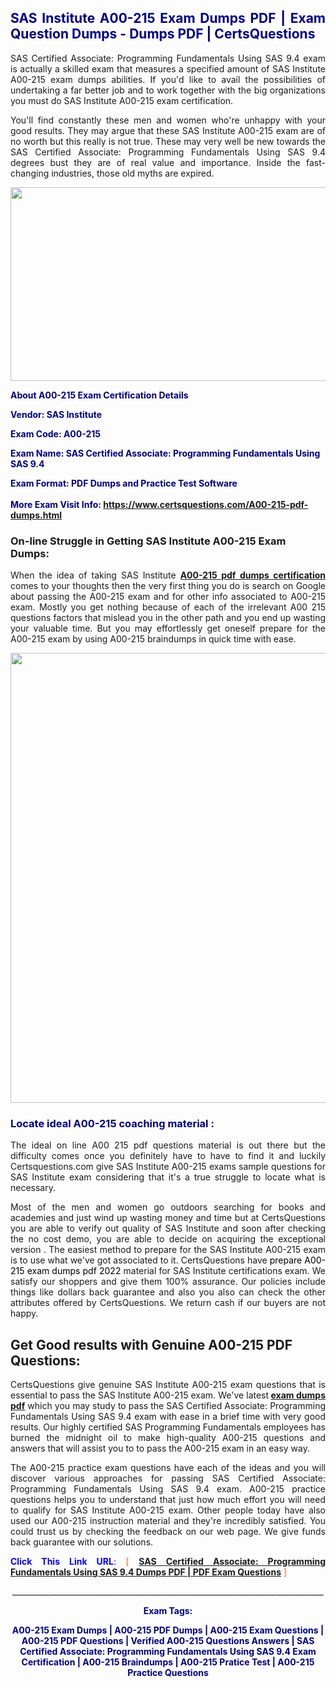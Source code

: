 <h2 style="text-align: justify;"><span style="color: #000080;">SAS Institute A00-215 Exam Dumps PDF | Exam Question Dumps - Dumps PDF | CertsQuestions</span></h2>
<p style="text-align: justify;">SAS Certified Associate: Programming Fundamentals Using SAS 9.4 exam is actually a skilled exam that measures a specified amount of SAS Institute  A00-215 exam dumps abilities. If you'd like to avail the possibilities of undertaking a far better job and to work together with the big organizations you must do SAS Institute A00-215 exam certification.</p>
<p style="text-align: justify;">You'll find constantly these men and women who're unhappy with your good results. They may argue that these SAS Institute  A00-215 exam are of no worth but this really is not true. These may very well be new towards the SAS Certified Associate: Programming Fundamentals Using SAS 9.4 degrees bust they are of real value and importance. Inside the fast-changing industries, those old myths are expired.</p>
<p><img style="display: block; margin-left: auto; margin-right: auto;" src="https://i.imgur.com/eaP4ae9.png" width="840" height="310" /></p>
<p><span style="color: #000080;"><strong>About A00-215 Exam Certification Details</strong></span></p>
<p><span style="color: #000080;"><strong>Vendor: SAS Institute<br /></strong></span></p>
<p><span style="color: #000080;"><strong>Exam Code: A00-215</strong></span></p>
<p><span style="color: #000080;"><strong>Exam Name: SAS Certified Associate: Programming Fundamentals Using SAS 9.4</strong></span></p>
<p><span style="color: #000080;"><strong>Exam Format: PDF Dumps and Practice Test Software<br /><br />More Exam Visit Info: <span style="color: #ff6600;"><a href="https://www.certsquestions.com/A00-215-pdf-dumps.html">https://www.certsquestions.com/A00-215-pdf-dumps.html</a></span></strong></span></p>
<h3>On-line Struggle in Getting SAS Institute A00-215 Exam Dumps:</h3>
<p style="text-align: justify;">When the idea of taking SAS Institute <a href="https://www.certsquestions.com/A00-215-pdf-dumps.html"><strong> A00-215 pdf dumps certification</strong></a> comes to your thoughts then the very first thing you do is search on Google about passing the A00-215 exam and for other info associated to A00-215 exam. Mostly you get nothing because of each of the irrelevant A00 215 questions factors that mislead you in the other path and you end up wasting your valuable time. But you may effortlessly get oneself prepare for the A00-215 exam by using A00-215 braindumps in quick time with ease.</p>
<p><a href="https://www.certsquestions.com/A00-215-pdf-dumps.html"><img style="display: block; margin-left: auto; margin-right: auto;" src="https://i.imgur.com/pxhoKQ2.png" width="720" /></a></p>
<h3><span style="color: #000080;">Locate ideal  A00-215 coaching material :</span></h3>
<p style="text-align: justify;">The ideal on line A00 215 pdf questions material is out there but the difficulty comes once you definitely have to have to find it and luckily Certsquestions.com give SAS Institute A00-215 exams sample questions for SAS Institute  exam considering that it's a true struggle to locate what is necessary.</p>
<p style="text-align: justify;">Most of the men and women go outdoors searching for books and academies and just wind up wasting money and time but at CertsQuestions you are able to verify out quality of SAS Institute  and soon after checking the no cost demo, you are able to decide on acquiring the exceptional version . The easiest method to prepare for the SAS Institute A00-215 exam is to use what we've got associated to it. CertsQuestions have <span style="color: #000000;">prepare A00-215 exam dumps pdf 2022</span> material for SAS Institute certifications exam. We satisfy our shoppers and give them 100% assurance. Our policies include things like dollars back guarantee and also you also can check the other attributes offered by CertsQuestions. We return cash if our buyers are not happy.</p>
<h2>Get Good results with Genuine A00-215 PDF Questions:</h2>
<p style="text-align: justify;">CertsQuestions give genuine SAS Institute A00-215 exam questions that is essential to pass the SAS Institute  A00-215 exam. We've latest<strong>&nbsp;<a href="https://www.certsquestions.com/">exam dumps pdf</a></strong>&nbsp;which you may study to pass the SAS Certified Associate: Programming Fundamentals Using SAS 9.4 exam with ease in a brief time with very good results. Our highly certified SAS Programming Fundamentals  employees has burned the midnight oil to make high-quality A00-215 questions and answers that will assist you to to pass the A00-215 exam in an easy way.</p>
<p style="text-align: justify;">The A00-215 practice exam questions have each of the ideas and you will discover various approaches for passing SAS Certified Associate: Programming Fundamentals Using SAS 9.4 exam. A00-215 practice questions helps you to understand that just how much effort you will need to qualify for SAS Institute  A00-215 exam. Other people today have also used our A00-215 instruction material and they're incredibly satisfied. You could trust us by checking the feedback on our web page. We give funds back guarantee with our solutions.</p>
<p style="text-align: justify;"><span style="color: #0000ff;"><strong>Click This Link URL</strong>:</span> <span style="color: #ff6600;">[ <strong><a href="https://www.certsquestions.com/sas-programming-fundamentals--certification.html">SAS Certified Associate: Programming Fundamentals Using SAS 9.4 Dumps PDF | PDF Exam Questions</a></strong> ]</span></p>
<p style="text-align: center;">______________________________________________________________________________</p>
<p style="text-align: center;"><span style="color: #000080;"><strong>Exam Tags:</strong></span></p>
<p style="text-align: center;"><span style="color: #000080;"><strong>A00-215 Exam Dumps | A00-215 PDF Dumps | A00-215 Exam Questions | A00-215 PDF Questions | Verified A00-215 Questions Answers | SAS Certified Associate: Programming Fundamentals Using SAS 9.4 Exam Certification | A00-215 Braindumps | A00-215 Pratice Test | A00-215 Practice Questions</strong></span></p>
